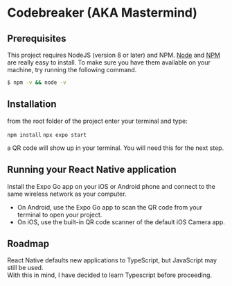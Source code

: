 # Codebreaker (AKA Mastermind)



## Prerequisites

This project requires NodeJS (version 8 or later) and NPM.
[Node](http://nodejs.org/) and [NPM](https://npmjs.org/) are really easy to install.
To make sure you have them available on your machine,
try running the following command.

```sh
$ npm -v && node -v
```
## Installation

from the root folder of the project enter your terminal and type:

```npm install```
```npx expo start```

a QR code will show up in your terminal. You will need this for the next step.

## Running your React Native application

Install the Expo Go app on your iOS or Android phone and connect to the same wireless network as your computer.  
  - On Android, use the Expo Go app to scan the QR code from your terminal to open your project.  
  - On iOS, use the built-in QR code scanner of the default iOS Camera app.  

## Roadmap

React Native defaults new applications to TypeScript, but JavaScript may still be used.  
With this in mind, I have decided to learn Typescript before proceeding.
